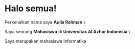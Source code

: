 # Halo semua! 

Perkenalkan nama saya **Aulia Rahman**.\

Saya seorang **Mahasiswa** di **Universitas Al Azhar Indonesia**.\

Saya merupakan mahasiswa Informatika
